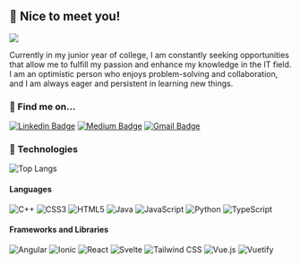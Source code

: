 ## 👋 Nice to meet you!
![](https://i.pinimg.com/originals/44/df/43/44df43c9d956bc574a44705099d2a69c.gif)  
  
Currently in my junior year of college, I am constantly seeking opportunities that allow me to fulfill my passion and enhance my knowledge in the IT field. I am an optimistic person who enjoys problem-solving and collaboration, and I am always eager and persistent in learning new things.

### 🌱 Find me on...
[![Linkedin Badge](https://img.shields.io/badge/-leilasigles-blue?style=flat-square&logo=Linkedin&logoColor=white&link=https://www.linkedin.com/in/leilasigles/)](https://www.linkedin.com/in/leilasigles/)
[![Medium Badge](https://img.shields.io/badge/-@leilasigles-03a57a?style=flat-square&labelColor=000000&logo=Medium&link=https://medium.com/@leilasigles/)](https://medium.com/@leilasigles)
[![Gmail Badge](https://img.shields.io/badge/-leilasigles@gmail.com-c14438?style=flat-square&logo=Gmail&logoColor=white&link=mailto:leilasigles@gmail.com)](mailto:leilasigles@gmail.com)

### 💾 Technologies

![Top Langs](https://github-readme-stats.vercel.app/api/top-langs/?username=leilaigl&hide=TeX&layout=compact)

#### Languages

![C++](https://img.shields.io/badge/-C++-00599c?style=flat-square&logo=c)
![CSS3](https://img.shields.io/badge/-CSS3-1572b6?style=flat-square&logo=css3)
![HTML5](https://img.shields.io/badge/-HTML5-E34F26?style=flat-square&logo=html5&logoColor=white)
![Java](https://img.shields.io/badge/-Java-ed1d25?style=flat-square&logo=java)
![JavaScript](https://img.shields.io/badge/-JavaScript-F7DF1E?style=flat-square&logo=javascript&logoColor=black)
![Python](https://img.shields.io/badge/-Python-3776AB?style=flat-square&logo=Python&logoColor=white)
![TypeScript](https://img.shields.io/badge/-TypeScript-3178C6?style=flat-square&logo=Typescript&logoColor=white)

#### Frameworks and Libraries

![Angular](https://img.shields.io/badge/-Angular-DD0031?style=flat-square&logo=Angular)
![Ionic](https://img.shields.io/badge/-Ionic-3880FF?style=flat-square&logo=Ionic&logoColor=white)
![React](https://img.shields.io/badge/-React-61DBFB?style=flat-square&logo=React&logoColor=black)
![Svelte](https://img.shields.io/badge/-Svelte-FF3E00?style=flat-square&logo=Svelte&logoColor=white)
![Tailwind CSS](https://img.shields.io/badge/-Tailwind_CSS-06B6D4?style=flat-square&logo=TailwindCSS&logoColor=white)
![Vue.js](https://img.shields.io/badge/-Vue.js-4FC08D?style=flat-square&logo=Vue.js&logoColor=white)
![Vuetify](https://img.shields.io/badge/-Vuetify-1867C0?style=flat-square&logo=Vuetify)
